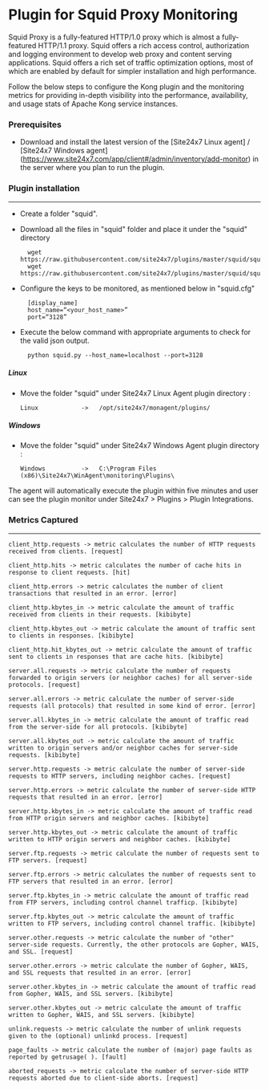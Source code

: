 Plugin for Squid Proxy Monitoring 
==============================================

Squid Proxy is a fully-featured HTTP/1.0 proxy which is almost a fully-featured HTTP/1.1 proxy. Squid offers a rich access control, authorization and logging environment to develop web proxy and content serving applications. Squid offers a rich set of traffic optimization options, most of which are enabled by default for simpler installation and high performance.

Follow the below steps to configure the Kong plugin and the monitoring metrics for providing in-depth visibility into the performance, availability, and usage stats of Apache Kong service instances.

### Prerequisites

- Download and install the latest version of the [Site24x7 Linux agent] / [Site24x7 Windows agent] (https://www.site24x7.com/app/client#/admin/inventory/add-monitor) in the server where you plan to run the plugin. 


### Plugin installation
---

- Create a folder "squid".

- Download all the files in "squid" folder and place it under the "squid" directory

		wget https://raw.githubusercontent.com/site24x7/plugins/master/squid/squid.py
		wget https://raw.githubusercontent.com/site24x7/plugins/master/squid/squid.cfg
	
- Configure the keys to be monitored, as mentioned below in "squid.cfg"

		[display_name]
		host_name=“<your_host_name>”
		port=“3128”

- Execute the below command with appropriate arguments to check for the valid json output.  

		python squid.py --host_name=localhost --port=3128

##### Linux 

- Move the folder "squid" under Site24x7 Linux Agent plugin directory : 

      Linux            ->   /opt/site24x7/monagent/plugins/

##### Windows 

- Move the folder "squid" under Site24x7 Windows Agent plugin directory : 

      Windows          ->   C:\Program Files (x86)\Site24x7\WinAgent\monitoring\Plugins\
      
The agent will automatically execute the plugin within five minutes and user can see the plugin monitor under Site24x7 > Plugins > Plugin Integrations.

### Metrics Captured
---
	client_http.requests -> metric calculates the number of HTTP requests received from clients. [request]

	client_http.hits -> metric calculates the number of cache hits in response to client requests. [hit]

	client_http.errors -> metric calculates the number of client transactions that resulted in an error. [error]

	client_http.kbytes_in -> metric calculate the amount of traffic received from clients in their requests. [kibibyte]

	client_http.kbytes_out -> metric calculate the amount of traffic sent to clients in responses. [kibibyte]

	client_http.hit_kbytes_out -> metric calculate the amount of traffic sent to clients in responses that are cache hits. [kibibyte]

	server.all.requests -> metric calculate the number of requests forwarded to origin servers (or neighbor caches) for all server-side protocols. [request]
	
	server.all.errors -> metric calculate the number of server-side requests (all protocols) that resulted in some kind of error. [error]

	server.all.kbytes_in -> metric calculate the amount of traffic read from the server-side for all protocols. [kibibyte]

	server.all.kbytes_out -> metric calculate the amount of traffic written to origin servers and/or neighbor caches for server-side requests. [kibibyte]

	server.http.requests -> metric calculate the number of server-side requests to HTTP servers, including neighbor caches. [request]

	server.http.errors -> metric calculate the number of server-side HTTP requests that resulted in an error. [error]

	server.http.kbytes_in -> metric calculate the amount of traffic read from HTTP origin servers and neighbor caches. [kibibyte]

	server.http.kbytes_out -> metric calculate the amount of traffic written to HTTP origin servers and neighbor caches. [kibibyte]

	server.ftp.requests -> metric calculate the number of requests sent to FTP servers. [request]		

	server.ftp.errors -> metric calculates the number of requests sent to FTP servers that resulted in an error. [error]

	server.ftp.kbytes_in -> metric calculate the amount of traffic read from FTP servers, including control channel trafficp. [kibibyte]

	server.ftp.kbytes_out -> metric calculate the amount of traffic written to FTP servers, including control channel traffic. [kibibyte]

	server.other.requests -> metric calculate the number of "other" server-side requests. Currently, the other protocols are Gopher, WAIS, and SSL. [request]

	server.other.errors -> metric calculate the number of Gopher, WAIS, and SSL requests that resulted in an error. [error]
	
	server.other.kbytes_in -> metric calculate the amount of traffic read from Gopher, WAIS, and SSL servers. [kibibyte]

	server.other.kbytes_out -> metric calculate the amount of traffic written to Gopher, WAIS, and SSL servers. [kibibyte]

	unlink.requests -> metric calculate the number of unlink requests given to the (optional) unlinkd process. [request]

	page_faults -> metric calculate the number of (major) page faults as reported by getrusage( ). [fault]

	aborted_requests -> metric calculate the number of server-side HTTP requests aborted due to client-side aborts. [request]
